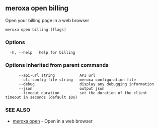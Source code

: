 ## meroxa open billing

Open your billing page in a web browser

```
meroxa open billing [flags]
```

### Options

```
  -h, --help   help for billing
```

### Options inherited from parent commands

```
      --api-url string           API url
      --cli-config-file string   meroxa configuration file
      --debug                    display any debugging information
      --json                     output json
      --timeout duration         set the duration of the client timeout in seconds (default 10s)
```

### SEE ALSO

* [meroxa open](meroxa_open.md)	 - Open in a web browser

